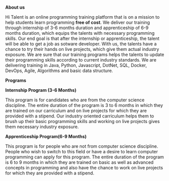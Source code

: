 **About us**

Hi Talent is an online programming training platform that is on a mission to help students learn programming **free of cost**. 
We deliver our training through internship of 3-6 months duration and apprenticeship of 6-9 months duration, which equips the talents with necessary programming skills. Our end goal is that after the internship or apprenticeship, the talent will be able to get a job as sotware developer. 
With us, the talents have a chance to try their hands on live projects, which give them actual industry exposure. We are sure that our training programs helps the talents to update their programming skills according to current industry standards. 
We are delivering training in Java, Python, Javascript, DotNet, SQL, Docker, DevOps, Agile, Algorithms and basic data structure.


**Programs**

**Internship Program (3-6 Months)**

This program is for candidates who are from the computer science discipline. The entire duration of the program is 3 to 6 months in which they are trained on our carriculum and on live projects for which they are provided with a stipend. Our industry oriented carriculum helps them to brush up their basic programming skills and working on live projects gives them necessary industry exposure.


**Apprenticeship Program(6-9 Months)**

This program is for people who are not from computer science discipline. People who wish to switch to this field or have a desire to learn computer programming can apply for this program. The entire duration of the program is 6 to 9 months in which they are trained on basic as well as advanced concepts in programming and also have the chance to work on live projects for which they are provided with a stipend. 
